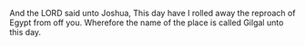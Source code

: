 And the LORD said unto Joshua, This day have I rolled away the reproach of Egypt from off you. Wherefore the name of the place is called Gilgal unto this day.
